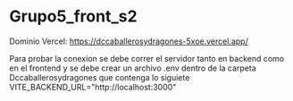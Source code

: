 # Grupo5_front_s2

Dominio Vercel: https://dccaballerosydragones-5xoe.vercel.app/

Para probar la conexion se debe correr el servidor tanto en backend como en el frontend y se debe
crear un archivo .env dentro de la carpeta Dccaballerosydragones que contenga lo siguiete VITE_BACKEND_URL="http://localhost:3000"